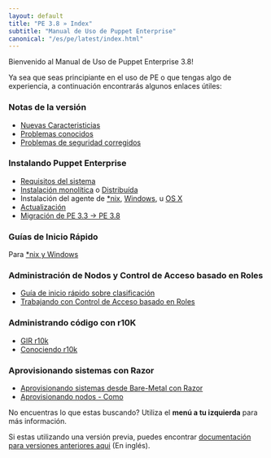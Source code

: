 ```yaml
---
layout: default
title: "PE 3.8 » Index"
subtitle: "Manual de Uso de Puppet Enterprise"
canonical: "/es/pe/latest/index.html"
---
```


Bienvenido al Manual de Uso de Puppet Enterprise 3.8!

Ya sea que seas principiante en el uso de PE o que tengas algo de experiencia, a continuación encontrarás algunos enlaces útiles:

### Notas de la versión

* [Nuevas Caracteristicias](/source/pe/3.8/release_notes.html)
* [Problemas conocidos](./release_notes_known_issues.html)
* [Problemas de seguridad corregidos](./release_notes_security.html)

### Instalando Puppet Enterprise

* [Requisitos del sistema](./install_system_requirements.html)
* [Instalación monolítica](./install_pe_mono.html) o [Distribuída](./install_pe_split.html)
* Instalación del agente de [*nix](./install_agents.html), [Windows](./install_windows.html), u [OS X](./install_osx.html)
* [Actualización](./install_upgrading.html)
* [Migración de PE 3.3 -> PE 3.8](./install_upgrade_migration_tool.html)

### Guías de Inicio Rápido

Para [*nix y Windows](./quick_start.html)

### Administración de Nodos y Control de Acceso basado en Roles

* [Guía de inicio rápido sobre clasificación](./console_classes_groups_getting_started.html)
* [Trabajando con Control de Acceso basado en Roles](./rbac_intro.html)


### Administrando código con r10K

* [GIR r10k](./quick_start_r10k.html)
* [Conociendo r10k](./r10k.html)

### Aprovisionando sistemas con Razor

* [Aprovisionando sistemas desde Bare-Metal con Razor](./razor_intro.html)
* [Aprovisionando nodos - Como](./razor_using.html)

No encuentras lo que estas buscando? Utiliza el **menú a tu izquierda** para más información.

Si estas utilizando una versión previa, puedes encontrar [documentación para versiones anteriores aqui](/pe/index.html) (En inglés).
